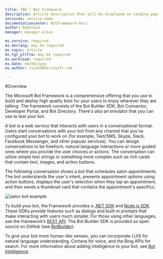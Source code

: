 ```yaml
---
title: TBD | Bot Framework
description: Article description that will be displayed on landing pages and in most search results
services: service-name
documentationcenter: BotFramework-Docs
author: RobStand
manager: manager-alias

ms.service: required
ms.devlang: may be required
ms.topic: article
ms.tgt_pltfrm: may be required
ms.workload: required
ms.date: mm/dd/yyyy
ms.author: rstand@microsoft.com

---
```

#Overview

The Microsoft Bot Framework is a comprehensive offering that you use to build and deploy high quality bots for your users to enjoy wherever they are talking. The framework consists of the Bot Builder SDK, Bot Connector, Developer Portal, and Bot Directory. There's also an emulator that you can use to test your bot.

A bot is a web service that interacts with users in a conversational format. Users start conversations with your bot from any channel that you've configured your bot to work on (for example, Text/SMS, Skype, Slack, Facebook Messenger, and other popular services). You can design conversations to be freeform, natural language interactions or more guided ones where you provide the user choices or actions. The conversation can utilize simple text strings or something more complex such as rich cards that contain text, images, and action buttons.

The following conversation shows a bot that schedules salon appointments. The bot understands the user's intent, presents appointment options using action buttons, displays the user's selection when they tap an appointment, and then sends a thumbnail card that contains the appointment's specifics.

![salon bot example](https://docs.botframework.com/en-us/images/connector/salon_bot_example.png)

To build your bot, the Framework provides a [.NET SDK](/en-us/csharp/builder/sdkreference/) and [Node.js SDK](/en-us/node/builder/overview/). These SDKs provide features such as dialogs and built-in prompts that make interacting with users much simpler. For those using other languages, see the framework’s [REST API](/en-us/connector/overview/). The Bot Builder SDK is provided as open source on GitHub (see [BotBuilder](https://github.com/Microsoft/BotBuilder)).

To give your bot more human-like senses, you can incorporate LUIS for natural language understanding, Cortana for voice, and the Bing APIs for search. For more information about adding intelligence to your bot, see [Bot Intelligence](/en-us/bot-intelligence/getting-started/).
